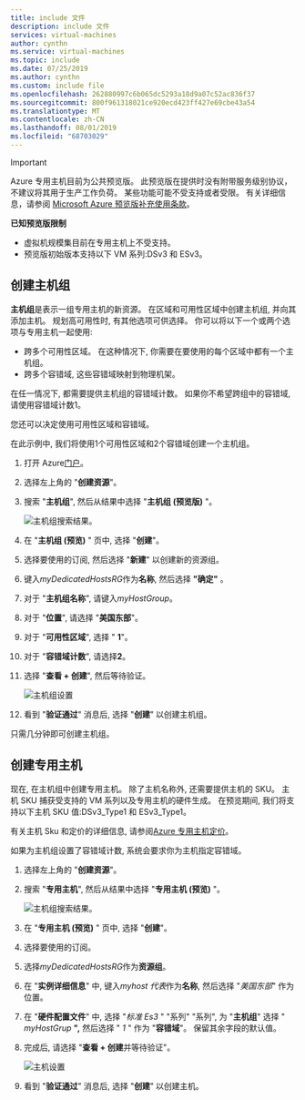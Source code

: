```yaml
---
title: include 文件
description: include 文件
services: virtual-machines
author: cynthn
ms.service: virtual-machines
ms.topic: include
ms.date: 07/25/2019
ms.author: cynthn
ms.custom: include file
ms.openlocfilehash: 262880997c6b065dc5293a18d9a07c52ac836f37
ms.sourcegitcommit: 800f961318021ce920ecd423ff427e69cbe43a54
ms.translationtype: MT
ms.contentlocale: zh-CN
ms.lasthandoff: 08/01/2019
ms.locfileid: "68703029"
---
```

> [!IMPORTANT]
> Azure 专用主机目前为公共预览版。
> 此预览版在提供时没有附带服务级别协议，不建议将其用于生产工作负荷。 某些功能可能不受支持或者受限。 有关详细信息，请参阅 [Microsoft Azure 预览版补充使用条款](https://azure.microsoft.com/support/legal/preview-supplemental-terms/)。
>
> **已知预览版限制**
> - 虚拟机规模集目前在专用主机上不受支持。
> - 预览版初始版本支持以下 VM 系列:DSv3 和 ESv3。 


## <a name="create-a-host-group"></a>创建主机组

**主机组**是表示一组专用主机的新资源。 在区域和可用性区域中创建主机组, 并向其添加主机。 规划高可用性时, 有其他选项可供选择。 你可以将以下一个或两个选项与专用主机一起使用: 
- 跨多个可用性区域。 在这种情况下, 你需要在要使用的每个区域中都有一个主机组。
- 跨多个容错域, 这些容错域映射到物理机架。 
 
在任一情况下, 都需要提供主机组的容错域计数。 如果你不希望跨组中的容错域, 请使用容错域计数1。 

您还可以决定使用可用性区域和容错域。 

在此示例中, 我们将使用1个可用性区域和2个容错域创建一个主机组。 


1. 打开 Azure[门户](https://portal.azure.com)。
1. 选择左上角的 "**创建资源**"。
1. 搜索 "**主机组**", 然后从结果中选择 "**主机组 (预览版)** "。

    ![主机组搜索结果。](./media/virtual-machines-common-dedicated-hosts-portal/host-group.png)
1. 在 "**主机组 (预览)** " 页中, 选择 "**创建**"。
1. 选择要使用的订阅, 然后选择 "**新建**" 以创建新的资源组。
1. 键入*myDedicatedHostsRG*作为**名称**, 然后选择 **"确定"** 。
1. 对于 "**主机组名称**", 请键入*myHostGroup*。
1. 对于 "**位置**", 请选择 "**美国东部**"。
1. 对于 "**可用性区域**", 选择 " **1**"。
1. 对于 "**容错域计数**", 请选择**2**。
1. 选择 "**查看 + 创建**", 然后等待验证。

    ![主机组设置](./media/virtual-machines-common-dedicated-hosts-portal/host-group-settings.png)
1. 看到 "**验证通过**" 消息后, 选择 "**创建**" 以创建主机组。

只需几分钟即可创建主机组。

## <a name="create-a-dedicated-host"></a>创建专用主机

现在, 在主机组中创建专用主机。 除了主机名称外, 还需要提供主机的 SKU。 主机 SKU 捕获受支持的 VM 系列以及专用主机的硬件生成。  在预览期间, 我们将支持以下主机 SKU 值:DSv3_Type1 和 ESv3_Type1。

有关主机 Sku 和定价的详细信息, 请参阅[Azure 专用主机定价](https://aka.ms/ADHPricing)。

如果为主机组设置了容错域计数, 系统会要求你为主机指定容错域。  

1. 选择左上角的 "**创建资源**"。
1. 搜索 "**专用主机**", 然后从结果中选择 "**专用主机 (预览)** "。

    ![主机组搜索结果。](./media/virtual-machines-common-dedicated-hosts-portal/host.png)
1. 在 "**专用主机 (预览)** " 页中, 选择 "**创建**"。
1. 选择要使用的订阅。
1. 选择*myDedicatedHostsRG*作为**资源组**。
1. 在 "**实例详细信息**" 中, 键入*myhost 代表*作为**名称**, 然后选择 "*美国东部*" 作为位置。
1. 在 "**硬件配置文件**" 中, 选择 "*标准 Es3* " "系列" "系列", 为 "**主机组**" 选择 " *myHostGrup* **",** 然后选择 " *1* " 作为 "**容错域**"。 保留其余字段的默认值。
1. 完成后, 请选择 "**查看 + 创建**并等待验证"。

    ![主机设置](./media/virtual-machines-common-dedicated-hosts-portal/host-settings.png)
1. 看到 "**验证通过**" 消息后, 选择 "**创建**" 以创建主机。


